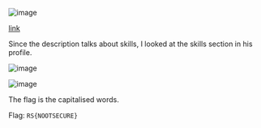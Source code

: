 ![image](https://user-images.githubusercontent.com/63996033/230638664-ba6d8467-fbc4-4264-a4f7-7cf09fa28613.png)

[link](https://www.linkedin.com/in/bingus-quatuam-666704231/)

Since the description talks about skills, I looked at the skills section in his profile.

![image](https://user-images.githubusercontent.com/63996033/230638796-b2b7b775-8cba-4176-8304-9123fd52c42a.png)

![image](https://user-images.githubusercontent.com/63996033/230639626-9908b13d-dddc-4582-b99f-0a1ffc2ace66.png)

The flag is the capitalised words.

Flag: `RS{NOOTSECURE}`
